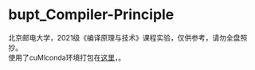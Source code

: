 # bupt_Compiler-Principle

北京邮电大学，2021级《编译原理与技术》课程实验，仅供参考，请勿全盘照抄。  
使用了cuMlconda环境打包在[这里](http://)，。
